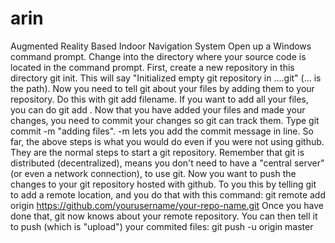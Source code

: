 # arin
Augmented Reality Based Indoor Navigation System
Open up a Windows command prompt.
Change into the directory where your source code is located in the command prompt.
First, create a new repository in this directory git init. This will say "Initialized empty git repository in ....git" (... is the path).
Now you need to tell git about your files by adding them to your repository. Do this with git add filename. If you want to add all your files, you can do git add .
Now that you have added your files and made your changes, you need to commit your changes so git can track them. Type git commit -m "adding files". -m lets you add the commit message in line.
So far, the above steps is what you would do even if you were not using github. They are the normal steps to start a git repository. Remember that git is distributed (decentralized), means you don't need to have a "central server" (or even a network connection), to use git.
Now you want to push the changes to your git repository hosted with github. To you this by telling git to add a remote location, and you do that with this command:
git remote add origin https://github.com/yourusername/your-repo-name.git
Once you have done that, git now knows about your remote repository. You can then tell it to push (which is "upload") your commited files:
git push -u origin master
